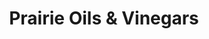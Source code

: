 ---
title: "Prairie Oils & Vinegars"
url: /steinbach/prairie-oils-und-vinegars/
shop: Supermarkt
---